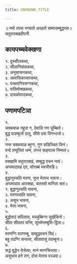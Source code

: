 ```yaml
---
title: UNKNOWN_TITLE

---
```

॥ नमो तस्स भगवतो अरहतो सम्मासम्बुद्धस्स॥  
चतुरारक्खदीपनी  


## कायपच्चवेक्खणा

१. दुस्सीलकथा,  
२. सीलानिसंसकथा,  
३. अनूसासनकथा,  
४. आवासिकाचारकथा,  
५. पच्चयनिस्सग्गकथा,  
६. पातिमोक्खकथा,  
७. दायकोवादकथा,  


## पणामपटिञा

१.  
चक्कवाळ नहुता ग, देवालि गण चुम्बितो।  
बुद्ध पादम्बुजो ठातु, सीसे दया तिगन्धजो॥  
२.  
नन्त चक्कवाळ ब्भुग्ग, गुण सन्निच्चितं जिनं।  
वन्दे तप्पूजितं धम्मं, तज्जं सङ्घञ्च निम्मलं॥  
३.  
वक्खामि चतुरारक्खं, सम्बुद्ध वचन न्वयं।  
अप्पमादावहं एतं, सोत्तब्बं भवभीरुहि॥  
४.  
बुद्धानुस्सति मरणा, भुभा मेत्ताच भावना।  
अप्पमादाय आरक्खा, चतस्सो मानिता सतं॥  
१. बुद्धानूस्सति भावना,  
२. मरणस्सति भावना,  
३. असुभ भावना,  
४. मेत्ता भावना,  
५.  
बुद्धोवादं सरित्वाव, मच्चुब्बिग्गा सुखेसिनो।  
सीता सीततरं यन्ति, सुभमेत्तम्बुसि-ट्ठिता॥  
६.  
मरणग्गि वारणम्बु, सम्बुद्धवचनं यिदं।  
बहू तदग्गि सन्तत्ता, सीतावासुं तदम्बुना॥  
७.  
सद्धं बुद्धेन तेजेत्वा, मानं मरणचिन्तया।  
असुभाय हने रागं, दोसं मेत्ताय पञ्ञवा॥  